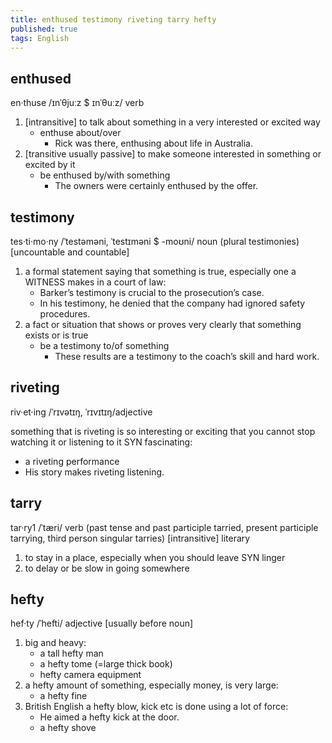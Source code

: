 ```yaml
---
title: enthused testimony riveting tarry hefty
published: true
tags: English
---
```


## enthused

en·thuse /ɪnˈθjuːz $ ɪnˈθuːz/ verb

1. [intransitive] to talk about something in a very interested or excited way
   - enthuse about/over
     - Rick was there, enthusing about life in Australia.
2. [transitive usually passive] to make someone interested in something or
   excited by it
   - be enthused by/with something
     - The owners were certainly enthused by the offer.

## testimony

tes·ti·mo·ny /ˈtestəməni, ˈtestɪməni $ -moʊni/ noun (plural testimonies)
[uncountable and countable]

1. a formal statement saying that something is true, especially one a WITNESS
   makes in a court of law:
   - Barker’s testimony is crucial to the prosecution’s case.
   - In his testimony, he denied that the company had ignored safety procedures.
2. a fact or situation that shows or proves very clearly that something exists
   or is true
   - be a testimony to/of something
     - These results are a testimony to the coach’s skill and hard work.

## riveting

riv·et·ing /ˈrɪvətɪŋ, ˈrɪvɪtɪŋ/adjective

something that is riveting is so interesting or exciting that you cannot stop
watching it or listening to it SYN fascinating:

- a riveting performance
- His story makes riveting listening.

## tarry

tar·ry1 /ˈtæri/ verb (past tense and past participle tarried, present participle
tarrying, third person singular tarries) [intransitive] literary

1. to stay in a place, especially when you should leave SYN linger
2. to delay or be slow in going somewhere

## hefty

hef·ty /ˈhefti/ adjective [usually before noun]

1. big and heavy:
   - a tall hefty man
   - a hefty tome (=large thick book)
   - hefty camera equipment
2. a hefty amount of something, especially money, is very large:
   - a hefty fine
3. British English a hefty blow, kick etc is done using a lot of force:
   - He aimed a hefty kick at the door.
   - a hefty shove
